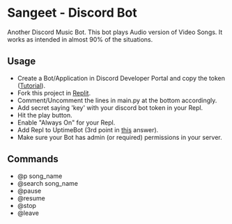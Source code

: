 # Sangeet - Discord Bot
Another Discord Music Bot. This bot plays Audio version of Video Songs. It works as intended in almost 90% of the situations. 

 ## Usage
- Create a Bot/Application in Discord Developer Portal and copy the token ([Tutorial](https://www.freecodecamp.org/news/create-a-discord-bot-with-python/)).
- Fork this project in [Replit](https://replit.com/~).
- Comment/Uncomment the lines in main.py at the bottom accordingly.
- Add secret saying 'key' with your discord bot token in your Repl.
- Hit the play button.
- Enable "Always On" for your Repl.
- Add Repl to UptimeBot (3rd point in [this](https://stackoverflow.com/a/64601788) answer).
- Make sure your Bot has admin (or required) permissions in your server.

## Commands
- @p song_name
- @search song_name
- @pause
- @resume
- @stop
- @leave
